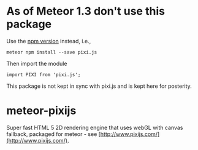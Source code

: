 # As of Meteor 1.3 don't use this package

Use the [npm version](https://www.npmjs.com/package/pixi.js) instead, i.e.,

    meteor npm install --save pixi.js

Then import the module

    import PIXI from 'pixi.js';

This package is not kept in sync with pixi.js and is kept here for posterity.

meteor-pixijs
=============

Super fast HTML 5 2D rendering engine that uses webGL with canvas fallback,
packaged for meteor - see [http://www.pixijs.com/](http://www.pixijs.com/).


